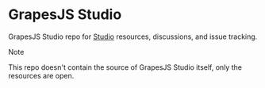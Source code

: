 # GrapesJS Studio

GrapesJS Studio repo for [Studio](https://app.grapesjs.com/studio) resources, discussions, and issue tracking.

> [!NOTE]
> This repo doesn't contain the source of GrapesJS Studio itself, only the resources are open.

